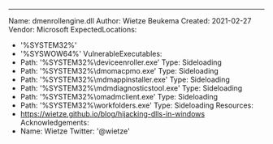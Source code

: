 ---
Name: dmenrollengine.dll
Author: Wietze Beukema
Created: 2021-02-27
Vendor: Microsoft
ExpectedLocations:
- '%SYSTEM32%'
- '%SYSWOW64%'
VulnerableExecutables:
- Path: '%SYSTEM32%\deviceenroller.exe'
  Type: Sideloading
- Path: '%SYSTEM32%\dmomacpmo.exe'
  Type: Sideloading
- Path: '%SYSTEM32%\mdmappinstaller.exe'
  Type: Sideloading
- Path: '%SYSTEM32%\mdmdiagnosticstool.exe'
  Type: Sideloading
- Path: '%SYSTEM32%\omadmclient.exe'
  Type: Sideloading
- Path: '%SYSTEM32%\workfolders.exe'
  Type: Sideloading
Resources:
- https://wietze.github.io/blog/hijacking-dlls-in-windows
Acknowledgements:
- Name: Wietze
  Twitter: '@wietze'
